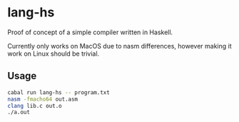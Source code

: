# lang-hs

Proof of concept of a simple compiler written in Haskell.

Currently only works on MacOS due to nasm differences, however making it work on Linux should be trivial.

## Usage

```bash
cabal run lang-hs -- program.txt
nasm -fmacho64 out.asm
clang lib.c out.o
./a.out
```